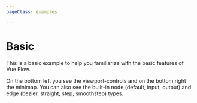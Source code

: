 ```yaml
---
pageClass: examples

---
```


# Basic

This is a basic example to help you familiarize with the basic features of Vue Flow. 

On the bottom left you see the viewport-controls and on the bottom right the minimap.
You can also see the built-in node (default, input, output) and edge (bezier, straight, step, smoothstep) types.

<div class="mt-6">
  <Suspense>
    <Repl 
      main-file="Basic.vue" 
      :files="[
        { file: 'basic/Basic.vue', filename: 'Basic', ext: 'vue' }, 
        { file: 'basic/initial-elements.js', filename: 'initial-elements', ext: 'js' }, 
        { file: 'basic/style.css', filename: 'style', ext: 'css' }
      ]"></Repl>
  </Suspense>
</div>
